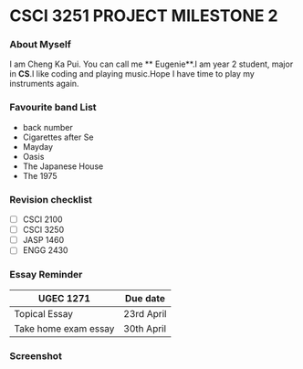 # CSCI 3251 PROJECT MILESTONE 2

### About Myself
I am Cheng Ka Pui. You can call me ** Eugenie**.I am year 2 student, major in **CS**.I like coding and playing music.Hope I have time to play my instruments again.

### Favourite band List
- back number
- Cigarettes after Se
- Mayday
- Oasis
- The Japanese House
- The 1975

### Revision checklist
- [ ] CSCI 2100
- [ ] CSCI 3250
- [ ] JASP 1460
- [ ] ENGG 2430

### Essay Reminder

UGEC 1271 | Due date
------------ | -------------
Topical Essay | 23rd April
Take home exam essay | 30th April

### Screenshot

